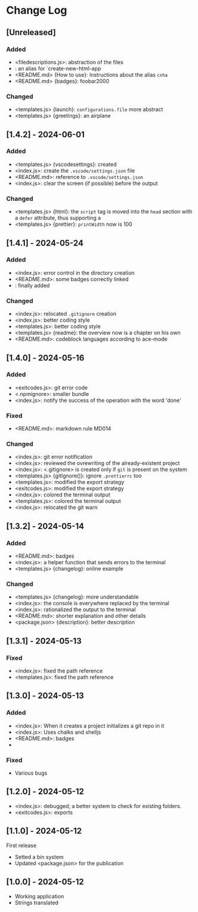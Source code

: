 # Change Log

<!--
## [Unreleased] | [major.minor.patch] - yyyy-mm-dd
### Added | Fixed | Changed | Removed | Deprecated | Security
- <filename> {section}: description
(example: https://gist.github.com/ThornDuke/64da76cd4a56b16492d5101691f6108f)
-->

## [Unreleased]

### Added

- <filedescriptions.js>: abstraction of the files
- <cnha>: an alias for `create-new-html-app
- <README.md> {How to use}: Instructions about the alias `cnha`
- <README.md> {badges}: foobar2000

### Changed

- <templates.js> {launch}: `configurations.file` more abstract
- <templates.js> {greetings}: an airplane

## [1.4.2] - 2024-06-01

### Added

- <templates.js> {vscodesettings}: created
- <index.js>: create the `.vscode/settings.json` file
- <README.md>: reference to `.vscode/settings.json`
- <index.js>: clear the screen (if possible) before the output

### Changed

- <templates.js> {html}: the `script` tag is moved into the `head` section with a `defer` attribute,
  thus supporting a
- <templates.js> {prettier}: `printWidth` now is 100

## [1.4.1] - 2024-05-24

### Added

- <index.js>: error control in the directory creation
- <README.md>: some badges correctly linked
- <LICENCE>: finally added

### Changed

- <index.js>: relocated `.gitignore` creation
- <index.js>: better coding style
- <templates.js>: better coding style
- <templates.js> {readme}: the overview now is a chapter on his own
- <README.md>: codeblock languages according to ace-mode

## [1.4.0] - 2024-05-16

### Added

- <exitcodes.js>: git error code
- <.npmignore>: smaller bundle
- <index.js>: notify the success of the operation with the word 'done'

### Fixed

- <README.md>: markdown rule MD014

### Changed

- <index.js>: git error notification
- <index.js>: reviewed the ovrewriting of the already-existent project
- <index.js>: <.gitignore> is created only if `git` is present on the system
- <templates.js> {gitIgnore()}: ignore `.prettierrc` too
- <templates.js>: modified the export strategy
- <exitcodes.js>: modified the export strategy
- <index.js>: colored the terminal output
- <templates.js>: colored the terminal output
- <index.js>: relocated the git warn

## [1.3.2] - 2024-05-14

### Added

- <README.md>: badges
- <index.js>: a helper function that sends errors to the terminal
- <templates.js> {changelog}: online example

### Changed

- <templates.js> {changelog}: more understandable
- <index.js>: the console is everywhere replaced by the terminal
- <index.js>: rationalized the output to the terminal
- <README.md>: shorter explanation and other details
- <package.json> {description}: better description

## [1.3.1] - 2024-05-13

### Fixed

- <index.js>: fixed the path reference
- <templates.js>: fixed the path reference

## [1.3.0] - 2024-05-13

### Added

- <index.js>: When it creates a project initializes a git repo in it
- <index.js>: Uses chalks and shelljs
- <README.md>: badges
-

### Fixed

- Various bugs

## [1.2.0] - 2024-05-12

- <index.js>: debugged; a better system to check for existing folders.
- <exitcodes.js>: exports

## [1.1.0] - 2024-05-12

First release

- Setted a bin system
- Updated <package.json> for the publication

## [1.0.0] - 2024-05-12

- Working application
- Strings translated
